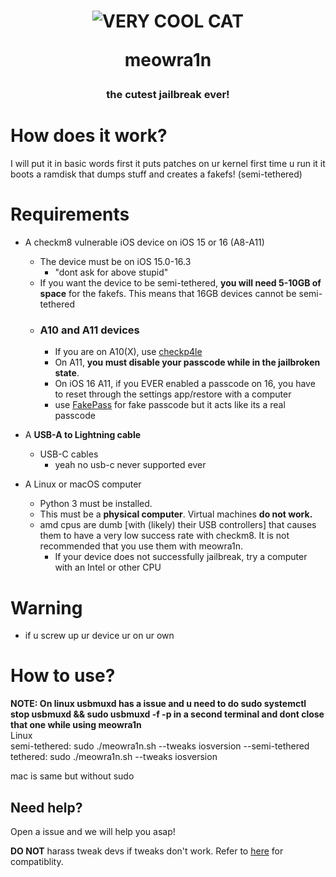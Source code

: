 <h1  align="center">
  <img  src="https://avatars.githubusercontent.com/u/111437912?v=4"  alt="VERY COOL CAT">
  <p>meowra1n</p>
</h1>
<h3  align="center">the cutest jailbreak ever!</h3>


# How does it work?

I will put it in basic words first it puts patches on ur kernel first time u run it it boots a ramdisk that dumps stuff and creates a fakefs! (semi-tethered)

# Requirements

- A checkm8 vulnerable iOS device on iOS 15 or 16 (A8-A11)
	- The device must be on iOS 15.0-16.3
		- "dont ask for above stupid"
	-	If you want the device to be semi-tethered, **you will need 5-10GB of space** for the fakefs. This means that 16GB devices cannot be semi-tethered
	- ### A10 and A11 devices
		- If you are on A10(X), use [checkp4le](https://github.com/guacaplushy/checkp4le)
		- On A11, **you must disable your passcode while in the jailbroken state**.
		- On iOS 16 A11, if you EVER enabled a passcode on 16, you have to reset through the settings app/restore with a computer
		- use [FakePass](https://repo.alexia.lol/depictions/net.cadoth.fakepass) for fake passcode but it acts like its a real passcode

- A **USB-A to Lightning cable**
	- USB-C cables
		- yeah no usb-c never supported ever 

- A Linux or macOS computer
	- Python 3 must be installed.
	- This must be a **physical computer**. Virtual machines **do not work.**
	- amd cpus are dumb [with (likely) their USB controllers] that causes them to have a very low success rate with checkm8. It is not recommended that you use them with meowra1n.
		- If your device does not successfully jailbreak, try a computer with an Intel or other CPU

# Warning

- if u screw up ur device ur on ur own
# How to use?


**NOTE: On linux usbmuxd has a issue and u need to do sudo systemctl stop usbmuxd && sudo usbmuxd -f -p in a second terminal and dont close that one while using meowra1n**
<br>
Linux
<br>
semi-tethered: sudo ./meowra1n.sh --tweaks iosversion --semi-tethered
<br>
tethered: sudo ./meowra1n.sh --tweaks iosversion

mac is same but without sudo



## Need help?

Open a issue and we will help you asap!



**DO NOT** harass tweak devs if tweaks don't work. Refer to [here](https://github.com/itsnebulalol/ios15-tweaks) for compatiblity.




